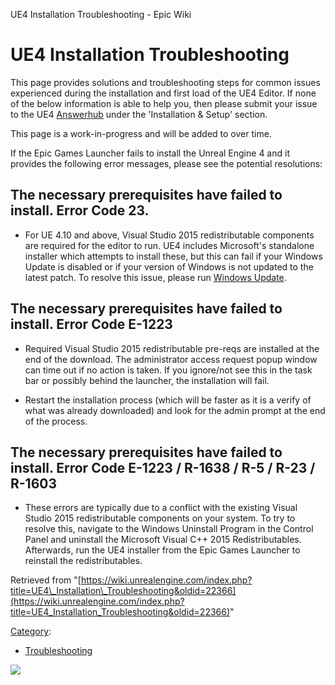 UE4 Installation Troubleshooting - Epic Wiki                    

UE4 Installation Troubleshooting
================================

This page provides solutions and troubleshooting steps for common issues experienced during the installation and first load of the UE4 Editor. If none of the below information is able to help you, then please submit your issue to the UE4 [Answerhub](https://answers.unrealengine.com/) under the 'Installation & Setup' section.

This page is a work-in-progress and will be added to over time.

If the Epic Games Launcher fails to install the Unreal Engine 4 and it provides the following error messages, please see the potential resolutions:

The necessary prerequisites have failed to install. Error Code 23.
------------------------------------------------------------------

*   For UE 4.10 and above, Visual Studio 2015 redistributable components are required for the editor to run. UE4 includes Microsoft's standalone installer which attempts to install these, but this can fail if your Windows Update is disabled or if your version of Windows is not updated to the latest patch. To resolve this issue, please run [Windows Update](http://windows.microsoft.com/en-us/windows/windows-update).

The necessary prerequisites have failed to install. Error Code E-1223
---------------------------------------------------------------------

*   Required Visual Studio 2015 redistributable pre-reqs are installed at the end of the download. The administrator access request popup window can time out if no action is taken. If you ignore/not see this in the task bar or possibly behind the launcher, the installation will fail.

*   Restart the installation process (which will be faster as it is a verify of what was already downloaded) and look for the admin prompt at the end of the process.

The necessary prerequisites have failed to install. Error Code E-1223 / R-1638 / R-5 / R-23 / R-1603
----------------------------------------------------------------------------------------------------

*   These errors are typically due to a conflict with the existing Visual Studio 2015 redistributable components on your system. To try to resolve this, navigate to the Windows Uninstall Program in the Control Panel and uninstall the Microsoft Visual C++ 2015 Redistributables. Afterwards, run the UE4 installer from the Epic Games Launcher to reinstall the redistributables.

Retrieved from "[https://wiki.unrealengine.com/index.php?title=UE4\_Installation\_Troubleshooting&oldid=22366](https://wiki.unrealengine.com/index.php?title=UE4_Installation_Troubleshooting&oldid=22366)"

[Category](/Special:Categories "Special:Categories"):

*   [Troubleshooting](/Category:Troubleshooting "Category:Troubleshooting")

  ![](https://tracking.unrealengine.com/track.png)
